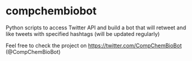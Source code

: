 # compchembiobot
Python scripts to access Twitter API and build a bot that will retweet and like tweets with specified hashtags (will be updated regularly)

Feel free to check the project on https://twitter.com/CompChemBioBot (@CompChemBioBot)
